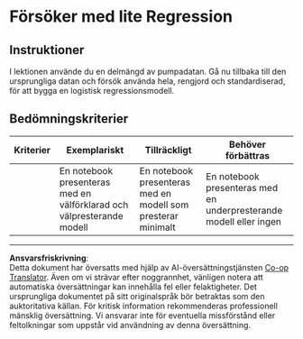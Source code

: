 <!--
CO_OP_TRANSLATOR_METADATA:
{
  "original_hash": "8af40209a41494068c1f42b14c0b450d",
  "translation_date": "2025-09-05T21:12:07+00:00",
  "source_file": "2-Regression/4-Logistic/assignment.md",
  "language_code": "sv"
}
-->
# Försöker med lite Regression

## Instruktioner

I lektionen använde du en delmängd av pumpadatan. Gå nu tillbaka till den ursprungliga datan och försök använda hela, rengjord och standardiserad, för att bygga en logistisk regressionsmodell.

## Bedömningskriterier

| Kriterier | Exemplariskt                                                             | Tillräckligt                                                  | Behöver förbättras                                          |
| --------- | ------------------------------------------------------------------------ | ------------------------------------------------------------- | ----------------------------------------------------------- |
|           | En notebook presenteras med en välförklarad och välpresterande modell    | En notebook presenteras med en modell som presterar minimalt  | En notebook presenteras med en underpresterande modell eller ingen |

---

**Ansvarsfriskrivning**:  
Detta dokument har översatts med hjälp av AI-översättningstjänsten [Co-op Translator](https://github.com/Azure/co-op-translator). Även om vi strävar efter noggrannhet, vänligen notera att automatiska översättningar kan innehålla fel eller felaktigheter. Det ursprungliga dokumentet på sitt originalspråk bör betraktas som den auktoritativa källan. För kritisk information rekommenderas professionell mänsklig översättning. Vi ansvarar inte för eventuella missförstånd eller feltolkningar som uppstår vid användning av denna översättning.